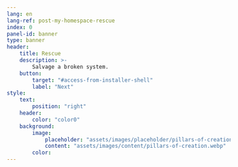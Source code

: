 ```yaml
---
lang: en
lang-ref: post-my-homespace-rescue
index: 0
panel-id: banner
type: banner
header:
    title: Rescue
    description: >-
        Salvage a broken system.
    button:
        target: "#access-from-installer-shell"
        label: "Next"
style:
    text:
        position: "right"
    header:
        color: "color0"
    background:
        image:
            placeholder: "assets/images/placeholder/pillars-of-creation.webp"
            content: "assets/images/content/pillars-of-creation.webp"
        color:
---
```

